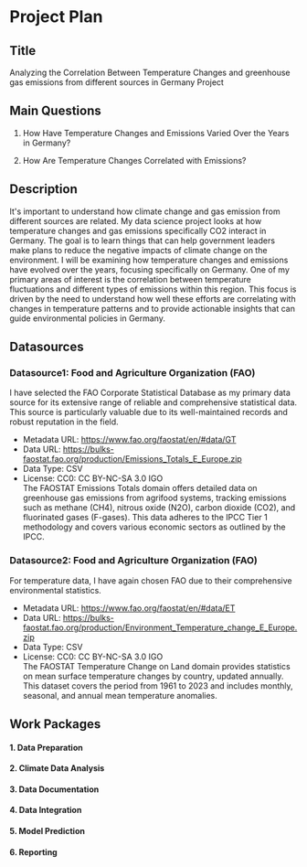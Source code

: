 # Project Plan

## Title
<!-- Give your project a short title. -->
Analyzing the Correlation Between Temperature Changes and greenhouse gas emissions from different sources in Germany Project

## Main Questions

<!-- Think about one main question you want to answer based on the data. -->
 1. How Have Temperature Changes and Emissions Varied Over the Years in Germany?

 2. How Are Temperature Changes Correlated with Emissions?


## Description

<!-- Describe your data science project in max. 200 words. Consider writing about why and how you attempt it. -->
It's important to understand how climate change and gas emission from different sources are related. My data science project looks at how temperature changes and gas emissions specifically CO2 interact in Germany. The goal is to learn things that can help government leaders make plans to reduce the negative impacts of climate change on the environment.
I will be examining how temperature changes and emissions have evolved over the years, focusing specifically on Germany. One of my primary areas of interest is the correlation between temperature fluctuations and different types of emissions within this region. This focus is driven by the need to understand how well these efforts are correlating with changes in temperature patterns and to provide actionable insights that can guide environmental policies in Germany.


## Datasources

<!-- Describe each datasources you plan to use in a section. Use the prefic "DatasourceX" where X is the id of the datasource. -->

### Datasource1: Food and Agriculture Organization (FAO)
I have selected the FAO Corporate Statistical Database as my primary data source for its extensive range of reliable and comprehensive statistical data. This source is particularly valuable due to its well-maintained records and robust reputation in the field.
* Metadata URL: https://www.fao.org/faostat/en/#data/GT
* Data URL: https://bulks-faostat.fao.org/production/Emissions_Totals_E_Europe.zip
* Data Type: CSV
* License: CC0: CC BY-NC-SA 3.0 IGO <br>
The FAOSTAT Emissions Totals domain offers detailed data on greenhouse gas emissions from agrifood systems, tracking emissions such as methane (CH4), nitrous oxide (N2O), carbon dioxide (CO2), and fluorinated gases (F-gases). This data adheres to the IPCC Tier 1 methodology and covers various economic sectors as outlined by the IPCC.


### Datasource2: Food and Agriculture Organization (FAO)
For temperature data, I have again chosen FAO due to their comprehensive environmental statistics.
* Metadata URL: https://www.fao.org/faostat/en/#data/ET
* Data URL: https://bulks-faostat.fao.org/production/Environment_Temperature_change_E_Europe.zip
* Data Type: CSV
* License: CC0: CC BY-NC-SA 3.0 IGO <br>
The FAOSTAT Temperature Change on Land domain provides statistics on mean surface temperature changes by country, updated annually. This dataset covers the period from 1961 to 2023 and includes monthly, seasonal, and annual mean temperature anomalies.

## Work Packages

<!-- List of work packages ordered sequentially, each pointing to an issue with more details. -->

#### 1. Data Preparation 

#### 2. Climate Data Analysis 

#### 3. Data Documentation 

#### 4. Data Integration

#### 5. Model Prediction

#### 6. Reporting
